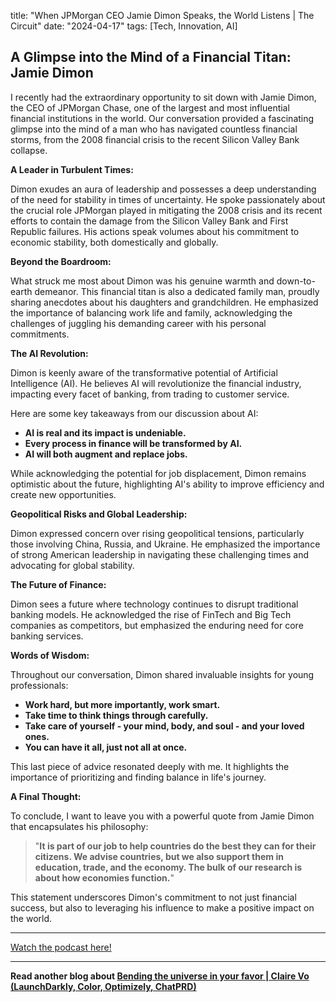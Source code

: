 

title: "When JPMorgan CEO Jamie Dimon Speaks, the World Listens | The Circuit"
date: "2024-04-17"
tags: [Tech, Innovation, AI]


## A Glimpse into the Mind of a Financial Titan: Jamie Dimon

I recently had the extraordinary opportunity to sit down with Jamie Dimon, the CEO of JPMorgan Chase, one of the largest and most influential financial institutions in the world. Our conversation provided a fascinating glimpse into the mind of a man who has navigated countless financial storms, from the 2008 financial crisis to the recent Silicon Valley Bank collapse. 

**A Leader in Turbulent Times:**

Dimon exudes an aura of leadership and possesses a deep understanding of the need for stability in times of uncertainty. He spoke passionately about the crucial role JPMorgan played in mitigating the 2008 crisis and its recent efforts to contain the damage from the Silicon Valley Bank and First Republic failures. His actions speak volumes about his commitment to economic stability, both domestically and globally.

**Beyond the Boardroom:**

What struck me most about Dimon was his genuine warmth and down-to-earth demeanor. This financial titan is also a dedicated family man, proudly sharing anecdotes about his daughters and grandchildren. He emphasized the importance of balancing work life and family, acknowledging the challenges of juggling his demanding career with his personal commitments.

**The AI Revolution:**

Dimon is keenly aware of the transformative potential of Artificial Intelligence (AI). He believes AI will revolutionize the financial industry, impacting every facet of banking, from trading to customer service.  

Here are some key takeaways from our discussion about AI:

* **AI is real and its impact is undeniable.**
* **Every process in finance will be transformed by AI.**
* **AI will both augment and replace jobs.**

While acknowledging the potential for job displacement, Dimon remains optimistic about the future, highlighting AI's ability to improve efficiency and create new opportunities.

**Geopolitical Risks and Global Leadership:**

Dimon expressed concern over rising geopolitical tensions, particularly those involving China, Russia, and Ukraine. He emphasized the importance of strong American leadership in navigating these challenging times and advocating for global stability.

**The Future of Finance:**

Dimon sees a future where technology continues to disrupt traditional banking models. He acknowledged the rise of FinTech and Big Tech companies as competitors, but emphasized the enduring need for core banking services.

**Words of Wisdom:**

Throughout our conversation, Dimon shared invaluable insights for young professionals:

* **Work hard, but more importantly, work smart.**
* **Take time to think things through carefully.**
* **Take care of yourself - your mind, body, and soul - and your loved ones.**
* **You can have it all, just not all at once.**

This last piece of advice resonated deeply with me.  It highlights the importance of prioritizing and finding balance in life's journey.

**A Final Thought:**

To conclude, I want to leave you with a powerful quote from Jamie Dimon that encapsulates his philosophy:

> "**It is part of our job to help countries do the best they can for their citizens. We advise countries, but we also support them in education, trade, and the economy. The bulk of our research is about how economies function.**"

This statement underscores Dimon's commitment to not just financial success, but also to leveraging his influence to make a positive impact on the world.

---

<a href="https://youtube.com/watch?v=9Kl-wO_j5GM" target="_blank">Watch the podcast here!</a>


---

**Read another blog about [Bending the universe in your favor | Claire Vo (LaunchDarkly, Color, Optimizely, ChatPRD)](./20240407-clairevo-lennyspodcast)**
